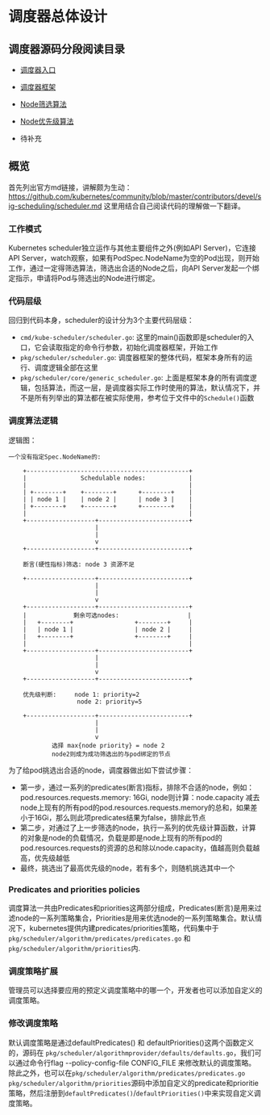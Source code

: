 # 调度器总体设计

## 调度器源码分段阅读目录
- [调度器入口](https://github.com/yinwenqin/kubeSourceCodeNote/blob/master/scheduler/Kubernetes%E6%BA%90%E7%A0%81%E5%AD%A6%E4%B9%A0-Scheduler-P1-%E8%B0%83%E5%BA%A6%E5%99%A8%E5%85%A5%E5%8F%A3%E7%AF%87.md)

- [调度器框架](https://github.com/yinwenqin/kubeSourceCodeNote/blob/master/scheduler/Kubernetes%E6%BA%90%E7%A0%81%E5%AD%A6%E4%B9%A0-Scheduler-P2-%E8%B0%83%E5%BA%A6%E5%99%A8%E6%A1%86%E6%9E%B6.md)

- [Node筛选算法](https://github.com/yinwenqin/kubeSourceCodeNote/blob/master/scheduler/Kubernetes%E6%BA%90%E7%A0%81%E5%AD%A6%E4%B9%A0-Scheduler-P3-Node%E7%AD%9B%E9%80%89%E7%AE%97%E6%B3%95.md)

- [Node优先级算法](https://github.com/yinwenqin/kubeSourceCodeNote/blob/master/scheduler/Kubernetes%E6%BA%90%E7%A0%81%E5%AD%A6%E4%B9%A0-Scheduler-P4-Node%E4%BC%98%E5%85%88%E7%BA%A7%E7%AE%97%E6%B3%95.md)

- 待补充

## 概览
首先列出官方md链接，讲解颇为生动：
https://github.com/kubernetes/community/blob/master/contributors/devel/sig-scheduling/scheduler.md
这里用结合自己阅读代码的理解做一下翻译。

### 工作模式
Kubernetes scheduler独立运作与其他主要组件之外(例如API Server)，它连接API Server，watch观察，如果有PodSpec.NodeName为空的Pod出现，则开始工作，通过一定得筛选算法，筛选出合适的Node之后，向API Server发起一个绑定指示，申请将Pod与筛选出的Node进行绑定。

### 代码层级
回归到代码本身，scheduler的设计分为3个主要代码层级：
- `cmd/kube-scheduler/scheduler.go`: 这里的main()函数即是scheduler的入口，它会读取指定的命令行参数，初始化调度器框架，开始工作
- `pkg/scheduler/scheduler.go`: 调度器框架的整体代码，框架本身所有的运行、调度逻辑全部在这里
- `pkg/scheduler/core/generic_scheduler.go`: 上面是框架本身的所有调度逻辑，包括算法，而这一层，是调度器实际工作时使用的算法，默认情况下，并不是所有列举出的算法都在被实际使用，参考位于文件中的`Schedule()`函数

### 调度算法逻辑
逻辑图：
```
一个没有指定Spec.NodeName的:

    +---------------------------------------------+
    |               Schedulable nodes:            |
    |                                             |
    | +--------+    +--------+      +--------+    |
    | | node 1 |    | node 2 |      | node 3 |    |
    | +--------+    +--------+      +--------+    |
    |                                             |
    +-------------------+-------------------------+
                        |
                        |
                        v
    +-------------------+-------------------------+

    断言(硬性指标)筛选: node 3 资源不足

    +-------------------+-------------------------+
                        |
                        |
                        v
    +-------------------+-------------------------+
    |             剩余可选nodes:                   |
    |   +--------+                 +--------+     |
    |   | node 1 |                 | node 2 |     |
    |   +--------+                 +--------+     |
    |                                             |
    +-------------------+-------------------------+
                        |
                        |
                        v
    +-------------------+-------------------------+

    优先级判断:     node 1: priority=2
                   node 2: priority=5

    +-------------------+-------------------------+
                        |
                        |
                        v
            选择 max{node priority} = node 2
            node2则成为成功筛选出的与pod绑定的节点
```
为了给pod挑选出合适的node，调度器做出如下尝试步骤：
- 第一步，通过一系列的predicates(断言)指标，排除不合适的node，例如：pod.resources.requests.memory: 16Gi, node则计算：node.capacity 减去node上现有的所有pod的pod.resources.requests.memory的总和，如果差小于16Gi，那么则此项predicates结果为false，排除此节点
- 第二步，对通过了上一步筛选的node，执行一系列的优先级计算函数，计算的对象是node的负载情况，负载是即是node上现有的所有pod的pod.resources.requests的资源的总和除以node.capacity，值越高则负载越高，优先级越低
- 最终，挑选出了最高优先级的node，若有多个，则随机挑选其中一个

### Predicates and priorities policies
调度算法一共由Predicates和priorities这两部分组成，Predicates(断言)是用来过滤node的一系列策略集合，Priorities是用来优选node的一系列策略集合。默认情况下，kubernetes提供内建predicates/priorities策略，代码集中于`pkg/scheduler/algorithm/predicates/predicates.go` 和 `pkg/scheduler/algorithm/priorities`内.


### 调度策略扩展
管理员可以选择要应用的预定义调度策略中的哪一个，开发者也可以添加自定义的调度策略。

### 修改调度策略
默认调度策略是通过defaultPredicates() 和 defaultPriorities()这两个函数定义的，源码在 `pkg/scheduler/algorithmprovider/defaults/defaults.go`，我们可以通过命令行flag --policy-config-file CONFIG_FILE 来修改默认的调度策略。除此之外，也可以在`pkg/scheduler/algorithm/predicates/predicates.go` `pkg/scheduler/algorithm/priorities`源码中添加自定义的predicate和prioritie策略，然后注册到`defaultPredicates()`/`defaultPriorities()`中来实现自定义调度策略。

